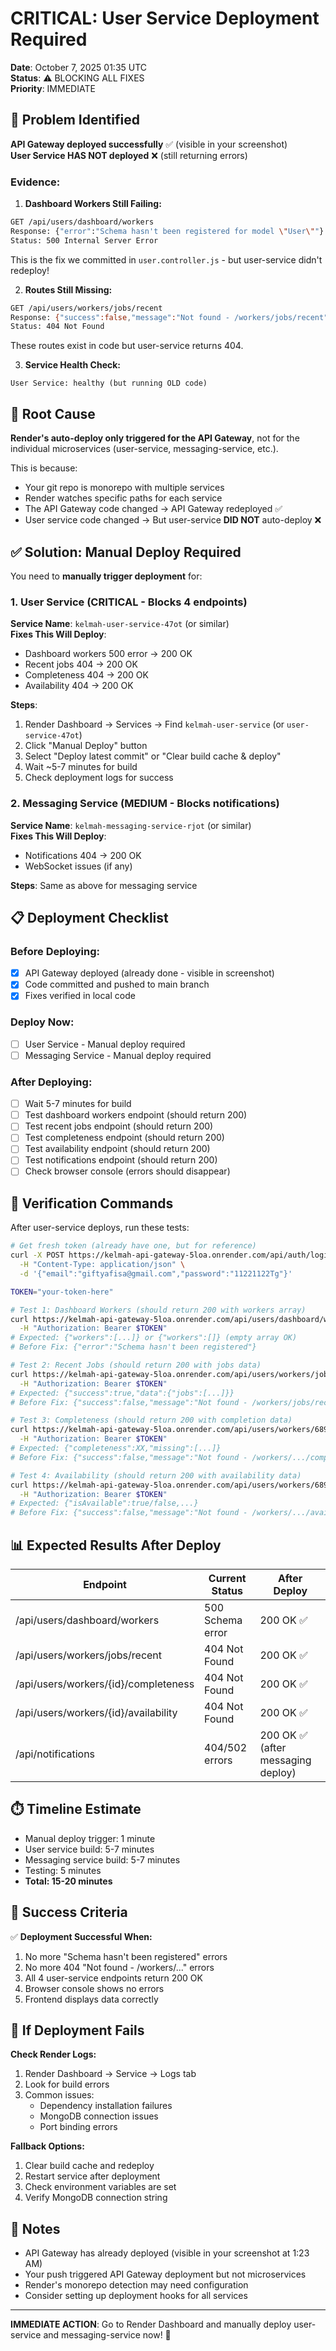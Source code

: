# CRITICAL: User Service Deployment Required
**Date**: October 7, 2025 01:35 UTC  
**Status**: ⚠️ BLOCKING ALL FIXES  
**Priority**: IMMEDIATE

## 🚨 Problem Identified

**API Gateway deployed successfully** ✅ (visible in your screenshot)  
**User Service HAS NOT deployed** ❌ (still returning errors)

### Evidence:

1. **Dashboard Workers Still Failing:**
```bash
GET /api/users/dashboard/workers
Response: {"error":"Schema hasn't been registered for model \"User\""}
Status: 500 Internal Server Error
```
This is the fix we committed in `user.controller.js` - but user-service didn't redeploy!

2. **Routes Still Missing:**
```bash
GET /api/users/workers/jobs/recent
Response: {"success":false,"message":"Not found - /workers/jobs/recent"}
Status: 404 Not Found
```
These routes exist in code but user-service returns 404.

3. **Service Health Check:**
```
User Service: healthy (but running OLD code)
```

## 🎯 Root Cause

**Render's auto-deploy only triggered for the API Gateway**, not for the individual microservices (user-service, messaging-service, etc.).

This is because:
- Your git repo is monorepo with multiple services
- Render watches specific paths for each service
- The API Gateway code changed → API Gateway redeployed ✅
- User service code changed → But user-service **DID NOT** auto-deploy ❌

## ✅ Solution: Manual Deploy Required

You need to **manually trigger deployment** for:

### 1. User Service (CRITICAL - Blocks 4 endpoints)
**Service Name**: `kelmah-user-service-47ot` (or similar)  
**Fixes This Will Deploy**:
- Dashboard workers 500 error → 200 OK
- Recent jobs 404 → 200 OK
- Completeness 404 → 200 OK  
- Availability 404 → 200 OK

**Steps**:
1. Render Dashboard → Services → Find `kelmah-user-service` (or `user-service-47ot`)
2. Click "Manual Deploy" button
3. Select "Deploy latest commit" or "Clear build cache & deploy"
4. Wait ~5-7 minutes for build
5. Check deployment logs for success

### 2. Messaging Service (MEDIUM - Blocks notifications)
**Service Name**: `kelmah-messaging-service-rjot` (or similar)  
**Fixes This Will Deploy**:
- Notifications 404 → 200 OK
- WebSocket issues (if any)

**Steps**: Same as above for messaging service

## 📋 Deployment Checklist

### Before Deploying:
- [x] API Gateway deployed (already done - visible in screenshot)
- [x] Code committed and pushed to main branch
- [x] Fixes verified in local code

### Deploy Now:
- [ ] User Service - Manual deploy required
- [ ] Messaging Service - Manual deploy required

### After Deploying:
- [ ] Wait 5-7 minutes for build
- [ ] Test dashboard workers endpoint (should return 200)
- [ ] Test recent jobs endpoint (should return 200)
- [ ] Test completeness endpoint (should return 200)
- [ ] Test availability endpoint (should return 200)
- [ ] Test notifications endpoint (should return 200)
- [ ] Check browser console (errors should disappear)

## 🧪 Verification Commands

After user-service deploys, run these tests:

```bash
# Get fresh token (already have one, but for reference)
curl -X POST https://kelmah-api-gateway-5loa.onrender.com/api/auth/login \
  -H "Content-Type: application/json" \
  -d '{"email":"giftyafisa@gmail.com","password":"11221122Tg"}'

TOKEN="your-token-here"

# Test 1: Dashboard Workers (should return 200 with workers array)
curl https://kelmah-api-gateway-5loa.onrender.com/api/users/dashboard/workers \
  -H "Authorization: Bearer $TOKEN"
# Expected: {"workers":[...]} or {"workers":[]} (empty array OK)
# Before Fix: {"error":"Schema hasn't been registered"}

# Test 2: Recent Jobs (should return 200 with jobs data)
curl https://kelmah-api-gateway-5loa.onrender.com/api/users/workers/jobs/recent \
  -H "Authorization: Bearer $TOKEN"
# Expected: {"success":true,"data":{"jobs":[...]}}
# Before Fix: {"success":false,"message":"Not found - /workers/jobs/recent"}

# Test 3: Completeness (should return 200 with completion data)
curl https://kelmah-api-gateway-5loa.onrender.com/api/users/workers/6891595768c3cdade00f564f/completeness \
  -H "Authorization: Bearer $TOKEN"
# Expected: {"completeness":XX,"missing":[...]}
# Before Fix: {"success":false,"message":"Not found - /workers/.../completeness"}

# Test 4: Availability (should return 200 with availability data)
curl https://kelmah-api-gateway-5loa.onrender.com/api/users/workers/6891595768c3cdade00f564f/availability \
  -H "Authorization: Bearer $TOKEN"
# Expected: {"isAvailable":true/false,...}
# Before Fix: {"success":false,"message":"Not found - /workers/.../availability"}
```

## 📊 Expected Results After Deploy

| Endpoint | Current Status | After Deploy |
|----------|----------------|--------------|
| /api/users/dashboard/workers | 500 Schema error | 200 OK ✅ |
| /api/users/workers/jobs/recent | 404 Not Found | 200 OK ✅ |
| /api/users/workers/{id}/completeness | 404 Not Found | 200 OK ✅ |
| /api/users/workers/{id}/availability | 404 Not Found | 200 OK ✅ |
| /api/notifications | 404/502 errors | 200 OK ✅ (after messaging deploy) |

## ⏱️ Timeline Estimate

- Manual deploy trigger: 1 minute
- User service build: 5-7 minutes
- Messaging service build: 5-7 minutes  
- Testing: 5 minutes
- **Total: 15-20 minutes**

## 🎯 Success Criteria

✅ **Deployment Successful When:**
1. No more "Schema hasn't been registered" errors
2. No more 404 "Not found - /workers/..." errors
3. All 4 user-service endpoints return 200 OK
4. Browser console shows no errors
5. Frontend displays data correctly

## 🔧 If Deployment Fails

**Check Render Logs:**
1. Render Dashboard → Service → Logs tab
2. Look for build errors
3. Common issues:
   - Dependency installation failures
   - MongoDB connection issues
   - Port binding errors

**Fallback Options:**
1. Clear build cache and redeploy
2. Restart service after deployment
3. Check environment variables are set
4. Verify MongoDB connection string

## 📝 Notes

- API Gateway has already deployed (visible in your screenshot at 1:23 AM)
- Your push triggered API Gateway deployment but not microservices
- Render's monorepo detection may need configuration
- Consider setting up deployment hooks for all services

---

**IMMEDIATE ACTION**: Go to Render Dashboard and manually deploy user-service and messaging-service now! 🚀
